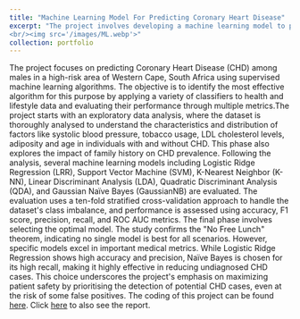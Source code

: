 ```yaml
---
title: "Machine Learning Model For Predicting Coronary Heart Disease"
excerpt: "The project involves developing a machine learning model to predict Coronary Heart Disease (CHD) among males in a high-risk area of the Western Cape, South Africa. The research team applies various supervised machine learning algorithms to determine the most effective model based on performance metrics such as accuracy, precision, and recall. Key health indicators like systolic blood pressure, tobacco usage, and LDL cholesterol levels are analyzed for their association with CHD. After a rigorous testing process that includes ten-fold stratified cross-validation, the Gaussian Naïve Bayes model is identified as particularly suitable due to its high sensitivity, which is crucial for diagnosing CHD and ensuring fewer cases go undiagnosed. This choice underscores the importance of patient safety, aiming to maximize the detection of all potential CHD cases. 
<br/><img src='/images/ML.webp'>"
collection: portfolio
---
```


The project focuses on predicting Coronary Heart Disease (CHD) among males in a high-risk area of Western Cape, South Africa using supervised machine learning algorithms. The objective is to identify the most effective algorithm for this purpose by applying a variety of classifiers to health and lifestyle data and evaluating their performance through multiple metrics.The project starts with an exploratory data analysis, where the dataset is thoroughly analysed to understand the characteristics and distribution of factors like systolic blood pressure, tobacco usage, LDL cholesterol levels, adiposity and age in individuals with and without CHD. This phase also explores the impact of family history on CHD prevalence. Following the analysis, several machine learning models including Logistic Ridge Regression (LRR), Support Vector Machine (SVM), K-Nearest Neighbor (K-NN), Linear Discriminant Analysis (LDA), Quadratic Discriminant Analysis (QDA), and Gaussian Naïve Bayes (GaussianNB) are evaluated. The evaluation uses a ten-fold stratified cross-validation approach to handle the dataset's class imbalance, and performance is assessed using accuracy, F1 score, precision, recall, and ROC AUC metrics. The final phase involves selecting the optimal model. The study confirms the "No Free Lunch" theorem, indicating no single model is best for all scenarios. However, specific models excel in important medical metrics. While Logistic Ridge Regression shows high accuracy and precision, Naïve Bayes is chosen for its high recall, making it highly effective in reducing undiagnosed CHD cases. This choice underscores the project's emphasis on maximizing patient safety by prioritising the detection of potential CHD cases, even at the risk of some false positives. The coding of this project can be found [here](https://github.com/giuseppeinc96/Data-Driven-Projects/blob/main/Machine%20Learning%20Model%20%20For%20Predicting%20Coronary%20Heart%20Disease/Machine%20Learning%20Model%20For%20Predicting%20Coronary%20Heart%20Disease.ipynb). Click [here](https://github.com/giuseppeinc96/Data-Driven-Projects/blob/main/Machine%20Learning%20Model%20%20For%20Predicting%20Coronary%20Heart%20Disease/Report-Machine%20Learning%20Model%20For%20Predicting%20Coronary%20Heart%20Disease.pdf) to also see the report. 
